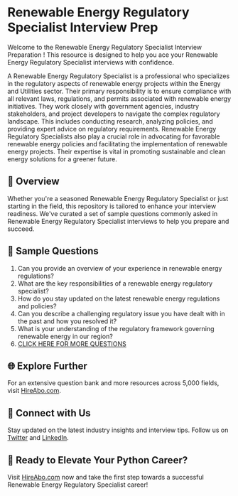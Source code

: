 # Renewable Energy Regulatory Specialist Interview Prep

Welcome to the Renewable Energy Regulatory Specialist Interview Preparation ! This resource is designed to help you ace your Renewable Energy Regulatory Specialist interviews with confidence.

A Renewable Energy Regulatory Specialist is a professional who specializes in the regulatory aspects of renewable energy projects within the Energy and Utilities sector. Their primary responsibility is to ensure compliance with all relevant laws, regulations, and permits associated with renewable energy initiatives. They work closely with government agencies, industry stakeholders, and project developers to navigate the complex regulatory landscape. This includes conducting research, analyzing policies, and providing expert advice on regulatory requirements. Renewable Energy Regulatory Specialists also play a crucial role in advocating for favorable renewable energy policies and facilitating the implementation of renewable energy projects. Their expertise is vital in promoting sustainable and clean energy solutions for a greener future.

## 🚀 Overview

Whether you're a seasoned Renewable Energy Regulatory Specialist or just starting in the field, this repository is tailored to enhance your interview readiness. We've curated a set of sample questions commonly asked in Renewable Energy Regulatory Specialist interviews to help you prepare and succeed.

## 📝 Sample Questions

1. Can you provide an overview of your experience in renewable energy regulations?
2. What are the key responsibilities of a renewable energy regulatory specialist?
3. How do you stay updated on the latest renewable energy regulations and policies?
4. Can you describe a challenging regulatory issue you have dealt with in the past and how you resolved it?
5. What is your understanding of the regulatory framework governing renewable energy in our region?
6. [CLICK HERE FOR MORE QUESTIONS](https://hireabo.com/job/20_0_34/Renewable%20Energy%20Regulatory%20Specialist)

## 🌐 Explore Further

For an extensive question bank and more resources across 5,000 fields, visit [HireAbo.com](https://www.hireabo.com).

## 📱 Connect with Us

Stay updated on the latest industry insights and interview tips. Follow us on [Twitter](https://twitter.com/hireabo) and [LinkedIn](https://www.linkedin.com/in/hire-abo-3609972a8/).

## 🚀 Ready to Elevate Your Python Career?

Visit [HireAbo.com](https://www.hireabo.com) now and take the first step towards a successful Renewable Energy Regulatory Specialist career!